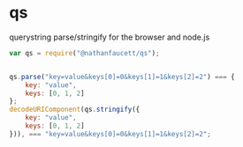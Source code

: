 qs
=======

querystring parse/stringify for the browser and node.js

```javascript
var qs = require("@nathanfaucett/qs");


qs.parse("key=value&keys[0]=0&keys[1]=1&keys[2]=2") === {
    key: "value",
    keys: [0, 1, 2]
};
decodeURIComponent(qs.stringify({
    key: "value",
    keys: [0, 1, 2]
})), === "key=value&keys[0]=0&keys[1]=1&keys[2]=2";
```
